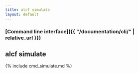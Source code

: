 ```yaml
---
title: alcf simulate
layout: default
---
```


### [Command line interface]({{ "/documentation/cli/" | relative_url }})
## alcf simulate

{% include cmd_simulate.md %}
